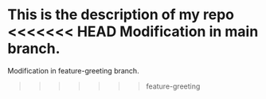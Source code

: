 This is the description of my repo 
<<<<<<< HEAD
Modification in main branch.
=======
Modification in feature-greeting branch.
>>>>>>> feature-greeting
